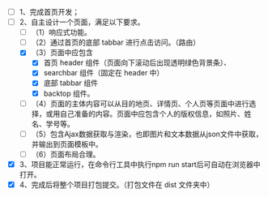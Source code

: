 - [ ] 1、完成首页开发；
- [ ] 2、自主设计一个页面，满足以下要求。
  - [ ] （1）响应式功能。
  - [ ] （2）通过首页的底部 tabbar 进行点击访问。（路由）
  - [x] （3）页面中应包含
    - [x] 首页 header 组件（页面向下滚动后出现透明绿色背景条）、
    - [x] searchbar 组件（固定在 header 中）
    - [x] 底部 tabbar 组件
    - [x] backtop 组件。
  - [ ] （4）页面的主体内容可以从目的地页、详情页、个人页等页面中进行选择，或用自己准备的内容。页面中应包含个人的版权信息，如照片、姓名、学号等。
  - [ ] （5）包含Ajax数据获取与渲染，也即图片和文本数据从json文件中获取，并输出到页面模板中。
  - [ ] （6）页面布局合理。
- [x] 3、项目能正常运行，在命令行工具中执行npm run start后可自动在浏览器中打开。
- [x] 4、完成后将整个项目打包提交。（打包文件在 dist 文件夹中）